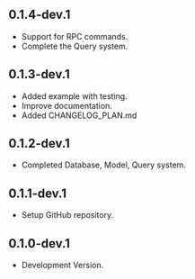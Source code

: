 ## 0.1.4-dev.1

-   Support for RPC commands.
-   Complete the Query system.

## 0.1.3-dev.1

-   Added example with testing.
-   Improve documentation.
-   Added CHANGELOG_PLAN.md

## 0.1.2-dev.1

-   Completed Database, Model, Query system.

## 0.1.1-dev.1

-   Setup GitHub repository.

## 0.1.0-dev.1

-   Development Version.
